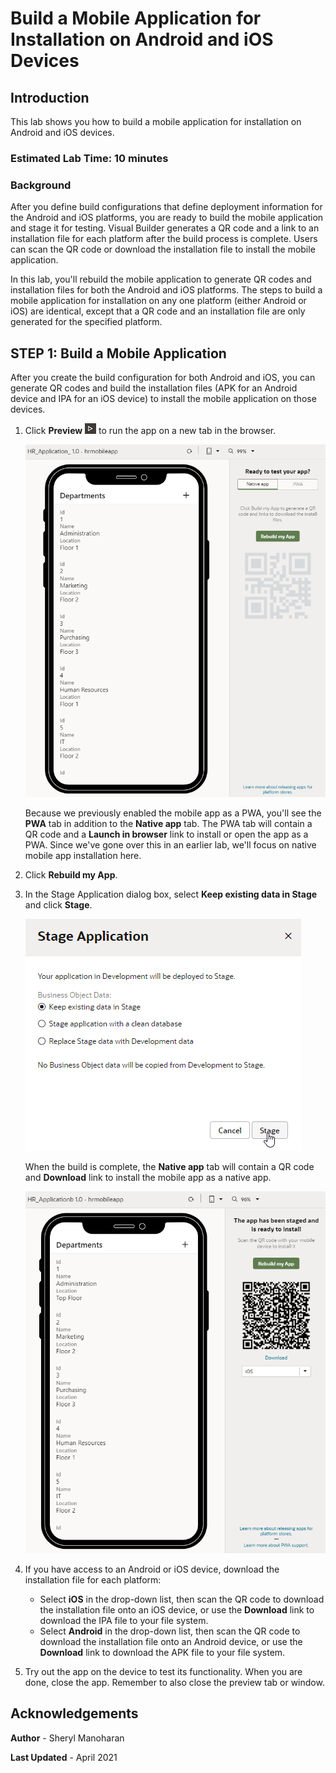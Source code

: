 # Build a Mobile Application for Installation on Android and iOS Devices

## Introduction

This lab shows you how to build a mobile application for installation on Android and iOS devices. 

### Estimated Lab Time:  10 minutes

### Background

After you define build configurations that define deployment information for the Android and iOS platforms, you are ready to build the mobile application and stage it for testing. Visual Builder generates a QR code and a link to an installation file for each platform after the build process is complete. Users can scan the QR code or download the installation file to install the mobile application.

In this lab, you'll rebuild the mobile application to generate QR codes and installation files for both the Android and iOS platforms. The steps to build a mobile application for installation on any one platform (either Android or iOS) are identical, except that a QR code and an installation file are only generated for the specified platform.

## **STEP 1**: Build a Mobile Application

After you create the build configuration for both Android and iOS, you can generate QR codes and build the installation files (APK for an Android device and IPA for an iOS device) to install the mobile application on those devices.   

1.  Click **Preview** ![](images/vbcsio_mob_run_icon.png) to run the app on a new tab in the browser.

    ![](images/vbcsio_mob_install_s1.png)

    Because we previously enabled the mobile app as a PWA, you'll see the **PWA** tab in addition to the **Native app** tab. The PWA tab will contain a QR code and a **Launch in browser** link to install or open the app as a PWA. Since we've gone over this in an earlier lab, we'll focus on native mobile app installation here.

2.  Click **Rebuild my App**.

3.  In the Stage Application dialog box, select **Keep existing data in Stage** and click **Stage**.

    ![](images/vbcsio_mob_install_s3.png)

    When the build is complete, the **Native app** tab will contain a QR code and **Download** link to install the mobile app as a native app.    

    ![](images/vbcsio_mob_install_s3b.png)

4. If you have access to an Android or iOS device, download the installation file for each platform:
    -   Select **iOS** in the drop-down list, then scan the QR code to download the installation file onto an iOS device, or use the **Download** link to download the IPA file to your file system.
    -   Select **Android** in the drop-down list, then scan the QR code to download the installation file onto an Android device, or use the **Download** link to download the APK file to your file system.

7. Try out the app on the device to test its functionality. When you are done, close the app. Remember to also close the preview tab or window.

## Acknowledgements
**Author** - Sheryl Manoharan

**Last Updated** - April 2021
